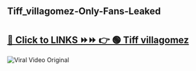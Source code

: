 
 ## Tiff_villagomez-Only-Fans-Leaked

# <h2><a href="https://clipsfans.com/Tiff_villagomez&ref=git">🔗 Click to LINKS ⏩⏩ 👉 🟢 Tiff villagomez </a></h2>

<a href="https://clipsfans.com/Tiff_villagomez&ref=git" rel="nofollow" data-target="animated-image.originalLink"><img src="https://i.ibb.co.com/xMMVF88/686577567.gif" alt="Viral Video Original" style="max-width: 100%; display: inline-block;" data-target="animated-image.originalImage"></a>
